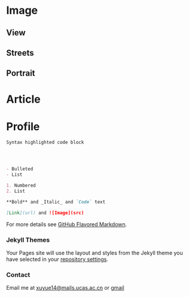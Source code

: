 
# Image
## View
## Streets
## Portrait
# Article
# Profile

```markdown
Syntax highlighted code block




- Bulleted
- List

1. Numbered
2. List

**Bold** and _Italic_ and `Code` text

[Link](url) and ![Image](src)
```

For more details see [GitHub Flavored Markdown](https://guides.github.com/features/mastering-markdown/).

### Jekyll Themes

Your Pages site will use the layout and styles from the Jekyll theme you have selected in your [repository settings](https://github.com/Christie-xu/christie-xu.github.io/settings). 

### Contact

Email me at [xuyue14@mails.ucas.ac.cn](xuyue14@mails.ucas.ac.cn) or [gmail](kind.chris36@gmail.com)
